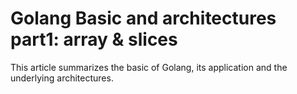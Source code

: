 # Golang Basic and architectures part1: array & slices


This article summarizes the basic of Golang, its application and the underlying architectures.

<!--more-->
